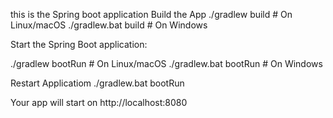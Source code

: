 this is the Spring boot application
Build the App
./gradlew build  # On Linux/macOS
./gradlew.bat build  # On Windows

Start the Spring Boot application:

./gradlew bootRun  # On Linux/macOS
./gradlew.bat bootRun  # On Windows

Restart Applicatiom
./gradlew.bat bootRun

Your app will start on http://localhost:8080